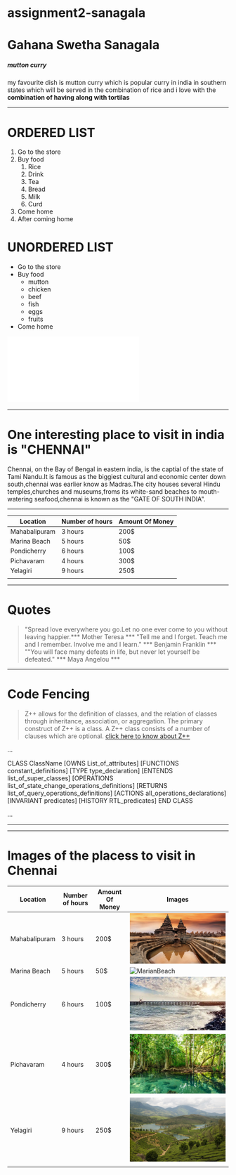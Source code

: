 # assignment2-sanagala
# Gahana Swetha Sanagala
##### mutton curry
my favourite dish is mutton curry which is popular curry in india in southern states which will be served in the combination of rice and i love with the
**combination of having along with tortilas** 

__________________________________________
# ORDERED LIST
1. Go to the store
2. Buy food
   1. Rice
   2. Drink
   3. Tea
   4. Bread
   5. Milk
   6. Curd
3. Come home
4. After coming home

# UNORDERED LIST
*  Go to the store
*  Buy food
   * mutton
   * chicken
   * beef
   * fish
   * eggs
   * fruits
* Come home    

![link for about me](AboutMe.md)

--------------------------------------------------------
# One interesting place to visit in india is "CHENNAI"
 
 Chennai, on the Bay of Bengal in eastern india, is the captial of the state of Tami Nandu.It is famous as the biggiest cultural and economic center down south,chennai was earlier know as Madras.The city houses several Hindu temples,churches and museums,froms its white-sand beaches to mouth-watering seafood,chennai is known as the "GATE OF SOUTH INDIA".

-----------------------------------------------------------

|  Location    |   Number of hours |  Amount Of Money |
|--------------|-------------------|----------------  |
| Mahabalipuram|       3 hours     |   200$           |
| Marina Beach |       5 hours     |     50$          |
| Pondicherry  |       6 hours     |     100$         |
| Pichavaram   |       4 hours     |     300$         |
| Yelagiri     |       9 hours     |     250$         |
|              |                   |                  |

---------------------------------------------------------

# Quotes

> "Spread love everywhere you go.Let no one ever come to you without leaving happier.*** Mother Teresa ***
> "Tell me and I forget. Teach me and I remember. Involve me and I learn." *** Benjamin Franklin ***
> ""You will face many defeats in life, but never let yourself be defeated." *** Maya Angelou ***

---------------------------------------------------------

# Code Fencing 

> Z++ allows for the definition of classes, and the relation of classes through inheritance, association, or aggregation. The primary construct of Z++ is a class. A Z++ class consists of a number of clauses which are optional.
[click here to know about Z++](https://en.wikipedia.org/wiki/List_of_programming_languages)

...

CLASS ClassName
  [OWNS List_of_attributes]
  [FUNCTIONS constant_definitions]
  [TYPE type_declaration]
  [ENTENDS list_of_super_classes]
  [OPERATIONS list_of_state_change_operations_definitions]
  [RETURNS list_of_query_operations_definitions]
  [ACTIONS all_operations_declarations]
  [INVARIANT predicates]
  [HISTORY RTL_predicates]
END CLASS

...

***

----------------------------------------------------------

# Images of the placess to visit in Chennai

|  Location    |   Number of hours |  Amount Of Money |             Images                      |        
|--------------|-------------------|------------------|----------------------------------------- |
| Mahabalipuram|       3 hours     |   200$           |![Mahabalipuram](mahabalipuram.jpg)       |
| Marina Beach |       5 hours     |     50$          |![MarianBeach](mariena-beach-chennai.jpg) |
| Pondicherry  |       6 hours     |     100$         |![Pondicherry](Pondichery.jpg)            |
| Pichavaram   |       4 hours     |     300$         |![Pichavaram](pichavaram.jpg)             |
| Yelagiri     |       9 hours     |     250$         |![Yelagiri](yelagiri.jpg)                 |
|              |                   |                  |                                          |